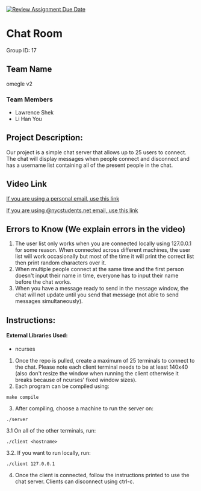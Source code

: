 [![Review Assignment Due Date](https://classroom.github.com/assets/deadline-readme-button-22041afd0340ce965d47ae6ef1cefeee28c7c493a6346c4f15d667ab976d596c.svg)](https://classroom.github.com/a/Vh67aNdh)
# Chat Room
Group ID: 17

## Team Name
omegle v2

### Team Members 
- Lawrence Shek
- Li Han You
       
## Project Description:
Our project is a simple chat server that allows up to 25 users to connect. The chat will display messages when people connect and disconnect and has a username list containing all of the present people in the chat.

## Video Link
[If you are using a personal email, use this link](https://drive.google.com/drive/folders/1vfc27V8ZlNeRzdYNplDj3GIUbNcXlUd-?usp=sharing)

[If you are using @nycstudents.net email, use this link](https://drive.google.com/drive/folders/16HFcCR08AvItJJArvncwyC_0vRGYYKGL?usp=sharing)

## Errors to Know (We explain errors in the video)
1. The user list only works when you are connected locally using 127.0.0.1 for some reason. When connected across different machines, the user list will work occasionally but most of the time it will print the correct list then print random characters over it.  
2. When multiple people connect at the same time and the first person doesn't input their name in time, everyone has to input their name before the chat works.
3. When you have a message ready to send in the message window, the chat will not update until you send that message (not able to send messages simultaneously).

## Instructions:

#### External Libraries Used:
- ncurses 


1. Once the repo is pulled, create a maximum of 25 terminals to connect to the chat. Please note each client terminal needs to be at least 140x40 (also don't resize the window when running the client otherwise it breaks because of ncurses' fixed window sizes).
2. Each program can be compiled using:
```
make compile
```
3. After compiling, choose a machine to run the server on:
```
./server
``` 
3.1 On all of the other terminals, run:
```
./client <hostname>
```

3.2. If you want to run locally, run:
```
./client 127.0.0.1
```
4. Once the client is connected, follow the instructions printed to use the chat server. Clients can disconnect using ctrl-c. 
